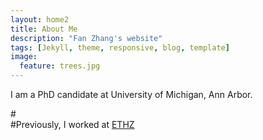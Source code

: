 ```yaml
---
layout: home2
title: About Me
description: "Fan Zhang's website"
tags: [Jekyll, theme, responsive, blog, template]
image:
  feature: trees.jpg
---
```


I am a PhD candidate at University of Michigan, Ann Arbor.

#<br />
#Previously, I worked at <a href="http://www.vision.ee.ethz.ch/index.en.html" target="_blank">ETHZ</a>


